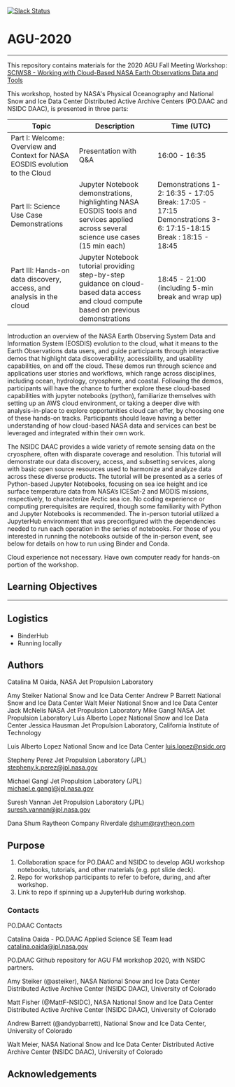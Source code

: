[![Slack Status][slack-status-icon]][slack-status]

# AGU-2020
___

This repository contains materials for the 2020 AGU Fall Meeting Workshop: [SCIWS8 - Working with Cloud-Based NASA Earth Observations Data and Tools](https://agu.confex.com/agu/fm20/meetingapp.cgi/Session/105465)

This workshop, hosted by NASA's Physical Oceanography and National Snow and Ice Data Center Distributed Active Archive Centers (PO.DAAC and NSIDC DAAC), is presented in three parts: 

| Topic                                                                        | Description                                                                                                                             | Time (UTC)                                                                                                    |
|------------------------------------------------------------------------------|-----------------------------------------------------------------------------------------------------------------------------------------|---------------------------------------------------------------------------------------------------------------|
| Part I: Welcome: Overview and Context for NASA EOSDIS evolution to the Cloud | Presentation with Q&A                                                                                                                   | 16:00 - 16:35                                                                                                 |
| Part II: Science Use Case Demonstrations                                     | Jupyter Notebook demonstrations, highlighting NASA EOSDIS tools and services applied across several science use cases (15 min each)     | Demonstrations 1-2: 16:35 - 17:05 Break: 17:05 - 17:15 Demonstrations 3-6: 17:15-18:15  Break : 18:15 - 18:45 |
| Part III: Hands-on data discovery, access, and analysis in the cloud         | Jupyter Notebook tutorial providing step-by-step guidance on cloud-based data access and cloud compute based on previous demonstrations | 18:45 - 21:00 (including 5-min break and wrap up)                                                             |


Introduction an overview of the NASA Earth Observing System Data and Information System (EOSDIS) evolution to the cloud, what it means to the Earth Observations data users, and guide participants through interactive demos that highlight data discoverability, accessibility, and usability capabilities, on and off the cloud. These demos run through science and applications user stories and workflows, which range across disciplines, including ocean, hydrology, cryosphere, and coastal. Following the demos, participants will have the chance to further explore these cloud-based capabilities with jupyter notebooks (python), familiarize themselves with setting up an AWS cloud environment, or taking a deeper dive with analysis-in-place to explore opportunities cloud can offer, by choosing one of these hands-on tracks. Participants should leave having a better understanding of how cloud-based NASA data and services can best be leveraged and integrated within their own work.

The NSIDC DAAC provides a wide variety of remote sensing data on the cryosphere, often with disparate coverage and resolution. This tutorial will demonstrate our data discovery, access, and subsetting services, along with basic open source resources used to harmonize and analyze data across these diverse products. The tutorial will be presented as a series of Python-based Jupyter Notebooks, focusing on sea ice height and ice surface temperature data from NASA’s ICESat-2 and MODIS missions, respectively, to characterize Arctic sea ice. No coding experience or computing prerequisites are required, though some familiarity with Python and Jupyter Notebooks is recommended. The in-person tutorial utilized a JupyterHub environment that was preconfigured with the dependencies needed to run each operation in the series of notebooks. For those of you interested in running the notebooks outside of the in-person event, see below for details on how to run using Binder and Conda.

Cloud experience not necessary. Have own computer ready for hands-on portion of the workshop.

## Learning Objectives
___

## Logistics
- BinderHub
- Running locally

## Authors

Catalina M Oaida, NASA Jet Propulsion Laboratory 

Amy Steiker
National Snow and Ice Data Center
Andrew P Barrett
National Snow and Ice Data Center
Walt Meier
National Snow and Ice Data Center
Jack McNelis
NASA Jet Propulsion Laboratory
Mike Gangl
NASA Jet Propulsion Laboratory
Luis Alberto Lopez
National Snow and Ice Data Center
Jessica Hausman
Jet Propulsion Laboratory, California Institute of Technology

Luis Alberto Lopez
National Snow and Ice Data Center
luis.lopez@nsidc.org
 
Stepheny Perez
Jet Propulsion Laboratory (JPL)
stepheny.k.perez@jpl.nasa.gov
 
Michael Gangl
Jet Propulsion Laboratory (JPL)
michael.e.gangl@jpl.nasa.gov
 
Suresh Vannan
Jet Propulsion Laboratory (JPL)
suresh.vannan@jpl.nasa.gov
 
Dana Shum
Raytheon Company Riverdale
dshum@raytheon.com

## Purpose
1. Collaboration space for PO.DAAC and NSIDC to develop AGU workshop notebooks, tutorials, and other materials (e.g. ppt slide deck).
2. Repo for workshop participants to refer to before, during, and after workshop.
3. Link to repo if spinning up a JupyterHub during workshop.

### Contacts

PO.DAAC Contacts

Catalina Oaida - PO.DAAC Applied Science SE Team lead
catalina.oaida@jpl.nasa.gov


PO.DAAC Github repository for AGU FM workshop 2020, with NSIDC partners.

Amy Steiker (@asteiker), NASA National Snow and Ice Data Center Distributed Active Archive Center (NSIDC DAAC), University of Colorado

Matt Fisher (@MattF-NSIDC), NASA National Snow and Ice Data Center Distributed Active Archive Center (NSIDC DAAC), University of Colorado

Andrew Barrett (@andypbarrett), National Snow and Ice Data Center, University of Colorado

Walt Meier, NASA National Snow and Ice Data Center Distributed Active Archive Center (NSIDC DAAC), University of Colorado

## Acknowledgements

[slack-status-icon]: https://img.shields.io/badge/Slack%20Channel-AGU--tutorial-blue.svg
[slack-status]: https://nasadaacagu20-5ai7790.slack.com/archives/C01ETUUUDN3
